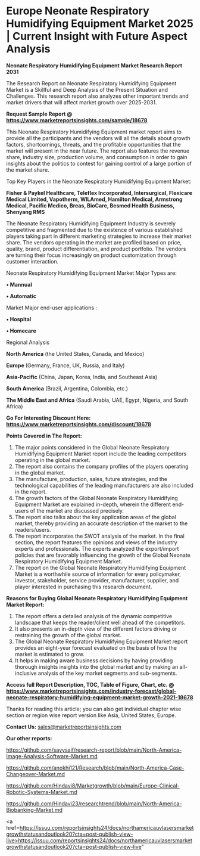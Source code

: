 # Europe Neonate Respiratory Humidifying Equipment Market 2025 | Current Insight with Future Aspect Analysis

<strong>Neonate Respiratory Humidifying Equipment Market Research Report 2031</strong>

The Research Report on Neonate Respiratory Humidifying Equipment Market is a Skillful and Deep Analysis of the Present Situation and Challenges. This research report also analyzes other important trends and market drivers that will affect market growth over 2025-2031.

<strong>Request Sample Report @ <a href=https://www.marketreportsinsights.com/sample/18678>https://www.marketreportsinsights.com/sample/18678</a></strong>

This Neonate Respiratory Humidifying Equipment market report aims to provide all the participants and the vendors will all the details about growth factors, shortcomings, threats, and the profitable opportunities that the market will present in the near future. The report also features the revenue share, industry size, production volume, and consumption in order to gain insights about the politics to contest for gaining control of a large portion of the market share.

Top Key Players in the Neonate Respiratory Humidifying Equipment Market:

<strong>Fisher & Paykel Healthcare, Teleflex Incorporated, Intersurgical, Flexicare Medical Limited, Vapotherm, WILAmed, Hamilton Medical, Armstrong Medical, Pacific Medico, Breas, BioCare, Besmed Health Business, Shenyang RMS</strong>

The Neonate Respiratory Humidifying Equipment Industry is severely competitive and fragmented due to the existence of various established players taking part in different marketing strategies to increase their market share. The vendors operating in the market are profiled based on price, quality, brand, product differentiation, and product portfolio. The vendors are turning their focus increasingly on product customization through customer interaction.

Neonate Respiratory Humidifying Equipment Market Major Types are:

<strong>• Mannual

• Automatic</strong>

Market Major end-user applications :

<strong>• Hospital

• Homecare</strong>

Regional Analysis

</u><strong><b>North America</b></strong> (the United States, Canada, and Mexico)

<strong><b>Europe </b></strong>(Germany, France, UK, Russia, and Italy)

<strong><b>Asia-Pacific</b></strong> (China, Japan, Korea, India, and Southeast Asia)

<strong><b>South America</b></strong> (Brazil, Argentina, Colombia, etc.)

<strong><b>The Middle East and Africa</b></strong> (Saudi Arabia, UAE, Egypt, Nigeria, and South Africa)

<strong>Go For Interesting Discount Here: <a href=https://www.marketreportsinsights.com/discount/18678>https://www.marketreportsinsights.com/discount/18678</a></strong>

<strong>Points Covered in The Report:</strong>
<ol>
  <li>The major points considered in the Global Neonate Respiratory Humidifying Equipment Market report include the leading competitors operating in the global market.</li>
  <li>The report also contains the company profiles of the players operating in the global market.</li>
  <li>The manufacture, production, sales, future strategies, and the technological capabilities of the leading manufacturers are also included in the report.</li>
  <li>The growth factors of the Global Neonate Respiratory Humidifying Equipment Market are explained in-depth, wherein the different end-users of the market are discussed precisely.</li>
  <li>The report also talks about the key application areas of the global market, thereby providing an accurate description of the market to the readers/users.</li>
  <li>The report incorporates the SWOT analysis of the market. In the final section, the report features the opinions and views of the industry experts and professionals. The experts analyzed the export/import policies that are favorably influencing the growth of the Global Neonate Respiratory Humidifying Equipment Market.</li>
  <li>The report on the Global Neonate Respiratory Humidifying Equipment Market is a worthwhile source of information for every policymaker, investor, stakeholder, service provider, manufacturer, supplier, and player interested in purchasing this research document.</li>
</ol>
<strong>Reasons for Buying Global Neonate Respiratory Humidifying Equipment Market Report:</strong>

<ol>
  <li>The report offers a detailed analysis of the dynamic competitive landscape that keeps the reader/client well ahead of the competitors.</li>
  <li>It also presents an in-depth view of the different factors driving or restraining the growth of the global market.</li>
  <li>The Global Neonate Respiratory Humidifying Equipment Market report provides an eight-year forecast evaluated on the basis of how the market is estimated to grow.</li>
  <li>It helps in making aware business decisions by having providing thorough insights insights into the global market and by making an all-inclusive analysis of the key market segments and sub-segments.</li>
</ol>
<strong>Access full Report Description, TOC, Table of Figure, Chart, etc. @ <a href=https://www.marketreportsinsights.com/industry-forecast/global-neonate-respiratory-humidifying-equipment-market-growth-2021-18678>https://www.marketreportsinsights.com/industry-forecast/global-neonate-respiratory-humidifying-equipment-market-growth-2021-18678</a></strong>


Thanks for reading this article; you can also get individual chapter wise section or region wise report version like Asia, United States, Europe.

<strong>Contact Us:</strong>
sales@marketreportsinsights.com

<strong>Our other reports:</strong>

<a href=https://github.com/sayysaif/research-report/blob/main/North-America-Image-Analysis-Software-Market.md>https://github.com/sayysaif/research-report/blob/main/North-America-Image-Analysis-Software-Market.md</a>

<a href=https://github.com/anokhi121/Research/blob/main/North-America-Case-Changeover-Market.md>https://github.com/anokhi121/Research/blob/main/North-America-Case-Changeover-Market.md</a>

<a href=https://github.com/Hindavi8/Marketgrowth/blob/main/Europe-Clinical-Robotic-Systems-Market.md>https://github.com/Hindavi8/Marketgrowth/blob/main/Europe-Clinical-Robotic-Systems-Market.md</a>

<a href=https://github.com/Hindavi23/researchtrend/blob/main/North-America-Biobanking-Market.md>https://github.com/Hindavi23/researchtrend/blob/main/North-America-Biobanking-Market.md</a>

<a href=https://issuu.com/reportsinsights24/docs/northamericauvlasersmarketgrowthstatusandoutlook20?cta=post-publish-view-live>https://issuu.com/reportsinsights24/docs/northamericauvlasersmarketgrowthstatusandoutlook20?cta=post-publish-view-live</a>"
